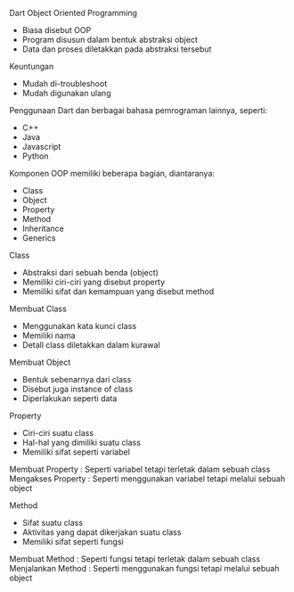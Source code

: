 Dart Object Oriented Programming
- Biasa disebut OOP
- Program disusun dalam bentuk abstraksi object
- Data dan proses diletakkan pada abstraksi tersebut

Keuntungan
- Mudah di-troubleshoot
- Mudah digunakan ulang

Penggunaan
Dart dan berbagai bahasa pemrograman lainnya, seperti:
- C++
- Java
- Javascript
- Python

Komponen OOP memiliki beberapa bagian, diantaranya:
- Class
- Object
- Property
- Method
- Inheritance
- Generics

Class
- Abstraksi dari sebuah benda (object)
- Memiliki ciri-ciri yang disebut property 
- Memiliki sifat dan kemampuan yang disebut method

Membuat Class
- Menggunakan kata kunci class
- Memiliki nama 
- Detall class diletakkan dalam kurawal

Membuat Object
- Bentuk sebenarnya dari class
- Disebut juga instance of class
- Diperlakukan seperti data

Property
- Ciri-ciri suatu class
- Hal-hal yang dimiliki suatu class
- Memiliki sifat seperti variabel

Membuat Property : Seperti variabel tetapi terletak dalam sebuah class
Mengakses Property : Seperti menggunakan variabel tetapi melalui sebuah object

Method
- Sifat suatu class
- Aktivitas yang dapat dikerjakan suatu class
- Memiliki sifat seperti fungsi

Membuat Method : Seperti fungsi tetapi terletak dalam sebuah class
Menjalankan Method : Seperti menggunakan fungsi tetapi melalui sebuah object
